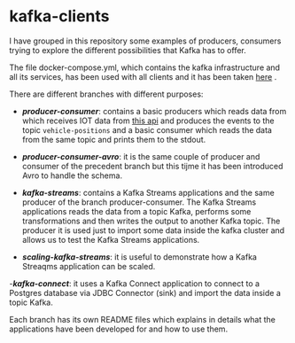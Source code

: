 # kafka-clients
I have grouped in this repository some examples of producers, consumers trying to explore the different possibilities that Kafka has to offer. 

The file docker-compose.yml, which contains the kafka infrastructure and all its services, has been used with all clients and it has been taken [here](https://github.com/confluentinc/cp-all-in-one/blob/7.4.0-post/cp-all-in-one/docker-compose.yml) .

There are different branches with different purposes:

- ***producer-consumer***: contains a basic producers which reads data from which receives IOT data from [this api](https://digitransit.fi/en/developers/apis/4-realtime-api/vehicle-positions/) and produces the events to the topic `vehicle-positions` and  a basic consumer which reads the data from the same topic and prints them to the stdout.

- ***producer-consumer-avro***: it is the same couple of producer and consumer of the precedent branch but this tijme it has been introduced Avro to handle the schema.

- ***kafka-streams***: contains a Kafka Streams applications and the same producer of the branch producer-consumer. The Kafka Streams applications reads the data from a topic Kafka, performs some transformations and then writes the output to another Kafka topic. The producer it is used just to import some data inside the kafka cluster and allows us to test the Kafka Streams applications.

- ***scaling-kafka-streams***: it is useful to demonstrate how a Kafka Streaqms application can be scaled.

-***kafka-connect***: it uses a Kafka Connect application to connect to a Postgres database via JDBC Connector (sink) and import the data inside a topic Kafka. 

Each branch has its own README files which explains in details what the applications have been developed for and how to use them.
